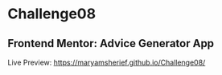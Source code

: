 # Challenge08
## Frontend Mentor: Advice Generator App
Live Preview: https://maryamsherief.github.io/Challenge08/
